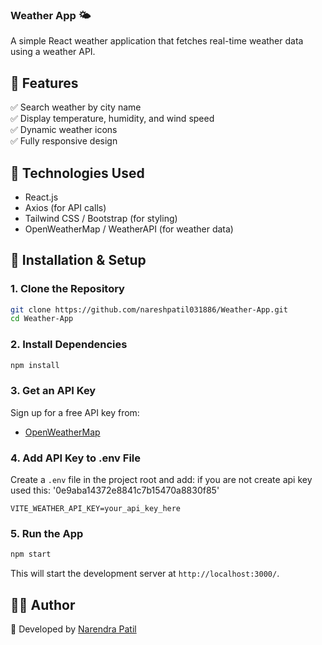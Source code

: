 ### **Weather App 🌤️**  

A simple React weather application that fetches real-time weather data using a weather API.  

## **📌 Features**  
✅ Search weather by city name  
✅ Display temperature, humidity, and wind speed  
✅ Dynamic weather icons  
✅ Fully responsive design  

## **🔧 Technologies Used**  
- React.js  
- Axios (for API calls)  
- Tailwind CSS / Bootstrap (for styling)  
- OpenWeatherMap / WeatherAPI (for weather data)  

## **🚀 Installation & Setup**  

### **1. Clone the Repository**  
```sh
git clone https://github.com/nareshpatil031886/Weather-App.git
cd Weather-App
```

### **2. Install Dependencies**  
```sh
npm install
```

### **3. Get an API Key**  
Sign up for a free API key from:  
- [OpenWeatherMap](https://openweathermap.org/api) 

### **4. Add API Key to .env File**  
Create a `.env` file in the project root and add:
if you are not create api key used this: '0e9aba14372e8841c7b15470a8830f85'  
```env
VITE_WEATHER_API_KEY=your_api_key_here
```

### **5. Run the App**  
```sh
npm start
```
This will start the development server at `http://localhost:3000/`.  
 
## **👨‍💻 Author**  
🚀 Developed by [Narendra Patil ](https://github.com/nareshpatil031886)  

